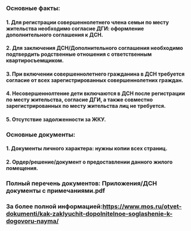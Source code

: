 ### Основные факты:
#### 1. Для регистрации совершеннолетнего члена семьи по месту жительства необходимо согласие ДГИ: оформление дополнительного соглашения к ДСН.
#### 2. Для заключения ДСН/Дополнительного соглашения необходимо подтвердить родственные отношения с ответственным квартиросъемщиком.
#### 3. При включении совершеннолетнего гражданина в ДСН требуется согласие от всех зарегистрированных совершеннолетних граждан.
#### 4. Несовершеннолтение дети включаются в ДСН после регистрации по месту жительства, согласие ДГИ, а также совместно зарегистрированных по месту жительства лиц не требуется.
#### 5. Отсутствие задолженности за ЖКУ.
### Основные документы:
#### 1. Документы личного характера: нужны копии всех страниц.
#### 2. Ордер/решение/документ о предоставлении данного жилого помещения.
### Полный перечень документов: Приложения/ДСН документы с примечаниями.pdf
### За более полной информацией:https://www.mos.ru/otvet-dokumenti/kak-zaklyuchit-dopolnitelnoe-soglashenie-k-dogovoru-nayma/
